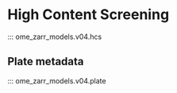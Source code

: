 # High Content Screening

::: ome_zarr_models.v04.hcs

## Plate metadata

::: ome_zarr_models.v04.plate
